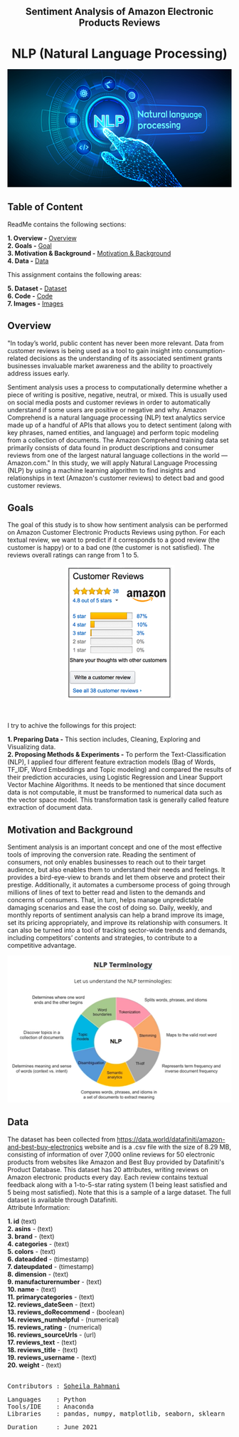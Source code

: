  <H2 align="center">Sentiment Analysis of Amazon Electronic Products Reviews </H2>
 <H1 align="center", size= 3>NLP (Natural Language Processing)</H1>


<p align="center">
<img src="https://github.com/soheil-ra/NLP/blob/main/Images/image2.png?raw=true" />   
</p>

## **Table of Content**<br>

ReadMe contains the following sections:

**1. Overview -** [Overview](https://github.com/soheil-ra/NLP#Overview)<br>
**2. Goals -** [Goal](https://github.com/soheil-ra/NLP#Goals)<br>
**3. Motivation & Background -** [Motivation & Background](https://github.com/soheil-ra/NLP#Motivation-and-Background)<br>
**4. Data -** [Data](https://github.com/soheil-ra/NLP#Data)<br>

This assignment contains the following areas:

**5. Dataset -** [Dataset](https://github.com/soheil-ra/NLP/blob/main/Amazon%20Product%20Reviews.csv) <br>
**6. Code -** [Code](https://github.com/soheil-ra/NLP/blob/main/NLP_Report.ipynb)<br>
**7. Images -** [Images](https://github.com/soheil-ra/NLP/tree/main/Images)<br>

## **Overview**<br>
"In today’s world, public content has never been more relevant. Data from customer reviews is being used as a tool to gain insight into consumption-related decisions as the understanding of its associated sentiment grants businesses invaluable market awareness and the ability to proactively address issues early.

Sentiment analysis uses a process to computationally determine whether a piece of writing is positive, negative, neutral, or mixed. This is usually used on social media posts and customer reviews in order to automatically understand if some users are positive or negative and why. Amazon Comprehend is a natural language processing (NLP) text analytics service made up of a handful of APIs that allows you to detect sentiment (along with key phrases, named entities, and language) and perform topic modeling from a collection of documents. The Amazon Comprehend training data set primarily consists of data found in product descriptions and consumer reviews from one of the largest natural language collections in the world — Amazon.com."
In this study, we will apply Natural Language Processing (NLP) by using a machine learning algorithm to find insights and relationships in text (Amazon's customer reviews) to detect bad and good customer reviews. <br>



## **Goals**<br>
The goal of this study is to show how sentiment analysis can be performed on Amazon Customer Electronic Products Reviews using python. For each textual review, we want to predict if it corresponds to a good review (the customer is happy) or to a bad one (the customer is not satisfied). The reviews overall ratings can range from 1 to 5.

<p align="center">
<img src="https://github.com/soheil-ra/NLP/blob/main/Images/image4.PNG?raw=true"  />
</p><br>

I try to achive the followings for this project:<br>

**1. Preparing Data -** This section includes, Cleaning, Exploring and Visualizing  data.<br>
**2. Proposing Methods & Experiments -** To perform the Text-Classification (NLP), I applied four different feature extraction models (Bag of Words, TF_IDF, Word Embeddings and Topic modeling) and compared the results of their prediction accuracies, using Logistic Regression and Linear Support Vector Machine Algorithms.
It needs to be mentioned that since document data is not computable, it must be transformed to numerical data such as the vector space model. This transformation task is generally called feature extraction of document data.<br>

## **Motivation and Background**<br>
Sentiment analysis is an important concept and one of the most effective tools of improving the conversion rate. Reading the sentiment of consumers, not only enables businesses to reach out to their target audience, but also enables them to understand their needs and feelings. It provides a bird-eye-view to brands and let them observe and protect their prestige. Additionally, it automates a cumbersome process of going through millions of lines of text to better read and listen to the demands and concerns of consumers. That, in turn, helps manage unpredictable damaging scenarios and ease the cost of doing so. Daily, weekly, and monthly reports of sentiment analysis can help a brand improve its image, set its pricing appropriately, and improve its relationship with consumers. It can also be turned into a tool of tracking sector-wide trends and demands, including competitors’ contents and strategies, to contribute to a competitive advantage.
<br>

<p align="center">
<img src="https://github.com/soheil-ra/NLP/blob/main/Images/image3.PNG?raw=true" />
</p>

## **Data**
The dataset has been collected from https://data.world/datafiniti/amazon-and-best-buy-electronics website and is a .csv file with the size of 8.29 MB, consisting of information of over 7,000 online reviews for 50 electronic products from websites like Amazon and Best Buy provided by Datafiniti's Product Database.  This dataset has 20 attributes, writing reviews on Amazon electronic products every day. Each review contains textual feedback along with a 1-to-5-star rating system (1 being least satisfied and 5 being most satisfied). 
Note that this is a sample of a large dataset. The full dataset is available through Datafiniti.   
Attribute Information:<br>

**1. id** (text)<br>
**2. asins** - (text)<br>
**3. brand** - (text)<br>
**4. categories** - (text)<br>
**5. colors** - (text)<br>
**6. dateadded** - (timestamp)<br>
**7. dateupdated** - (timestamp)<br>
**8. dimension** - (text)<br>
**9. manufacturernumber** - (text)<br>
**10. name** - (text)<br>
**11. primarycategories** - (text)<br>
**12. reviews_dateSeen** - (text)<br>
**13. reviews_doRecommend** - (boolean)<br>
**14. reviews_numhelpful** - (numerical)<br>
**15. reviews_rating** - (numerical)<br>
**16. reviews_sourceUrls** - (url)<br>
**17. reviews_text** - (text)<br>
**18. reviews_title** - (text)<br>
**19. reviews_username** - (text)<br> 
**20. weight** - (text)<br> 
<br>

<pre>
Contributors : <a href=https://github.com/soheil-ra>Soheila Rahmani</a>
</pre>

<pre>
Languages    : Python
Tools/IDE    : Anaconda
Libraries    : pandas, numpy, matplotlib, seaborn, sklearn
</pre>

<pre>
Duration     : June 2021
</pre>
